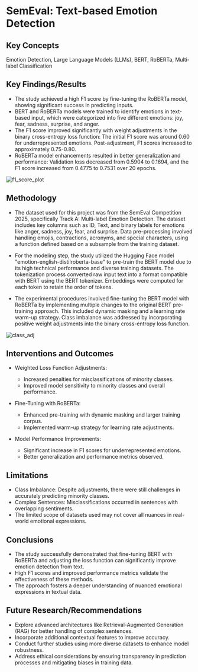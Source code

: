 # SemEval: Text-based Emotion Detection
## Key Concepts
Emotion Detection, Large Language Models (LLMs), BERT, RoBERTa, Multi-label Classification

## Key Findings/Results
* The study achieved a high F1 score by fine-tuning the RoBERTa model, showing significant success in predicting inputs. 
* BERT and RoBERTa models were trained to identify emotions in text-based input, which were categorized into five different emotions: joy, fear, sadness, surprise, and anger.
* The F1 score improved significantly with weight adjustments in the binary cross-entropy loss function: The initial F1 score was around 0.60 for underrepresented emotions. Post-adjustment, F1 scores increased to approximately 0.75-0.80.
* RoBERTa model enhancements resulted in better generalization and performance: Validation loss decreased from 0.5904 to 0.1694, and the F1 score increased from 0.4775 to 0.7531 over 20 epochs.

![f1_score_plot](https://github.com/user-attachments/assets/92c36a3f-b9f9-4589-bae4-1a714069b48e)

  
## Methodology
* The dataset used for this project was from the SemEval Competition 2025, specifically Track A: Multi-label Emotion Detection. The dataset includes key columns such as ID, Text, and binary labels for emotions like anger, sadness, joy, fear, and surprise. Data pre-processing involved handling emojis, contractions, acronyms, and special characters, using a function defined based on a subsample from the training dataset.

* For the modeling step, the study utilized the Hugging Face model "emotion-english-distilroberta-base" to pre-train the BERT model due to its high technical performance and diverse training datasets. The tokenization process converted raw input text into a format compatible with BERT using the BERT tokenizer. Embeddings were computed for each token to retain the order of tokens.

* The experimental procedures involved fine-tuning the BERT model with RoBERTa by implementing multiple changes to the original BERT pre-training approach. This included dynamic masking and a learning rate warm-up strategy. Class imbalance was addressed by incorporating positive weight adjustments into the binary cross-entropy loss function.

![class_adj](https://github.com/user-attachments/assets/0a16cac0-38ba-4d24-b36b-54ebd8e6cd0a)


## Interventions and Outcomes

* Weighted Loss Function Adjustments:
    * Increased penalties for misclassifications of minority classes.
    * Improved model sensitivity to minority classes and overall performance.
      
* Fine-Tuning with RoBERTa:
    * Enhanced pre-training with dynamic masking and larger training corpus.
    * Implemented warm-up strategy for learning rate adjustments.
      
* Model Performance Improvements:
    * Significant increase in F1 scores for underrepresented emotions.
    * Better generalization and performance metrics observed.
      
## Limitations
  * Class Imbalance: Despite adjustments, there were still challenges in accurately predicting minority classes.
  * Complex Sentences: Misclassifications occurred in sentences with overlapping sentiments.
  * The limited scope of datasets used may not cover all nuances in real-world emotional expressions.
    
## Conclusions
  * The study successfully demonstrated that fine-tuning BERT with RoBERTa and adjusting the loss function can significantly improve emotion detection from text.
  * High F1 scores and improved performance metrics validate the effectiveness of these methods.
  * The approach fosters a deeper understanding of nuanced emotional expressions in textual data.
    
## Future Research/Recommendations
  * Explore advanced architectures like Retrieval-Augmented Generation (RAG) for better handling of complex sentences.
  * Incorporate additional contextual features to improve accuracy.
  * Conduct further studies using more diverse datasets to enhance model robustness.
  * Address ethical considerations by ensuring transparency in prediction processes and mitigating biases in training data.

